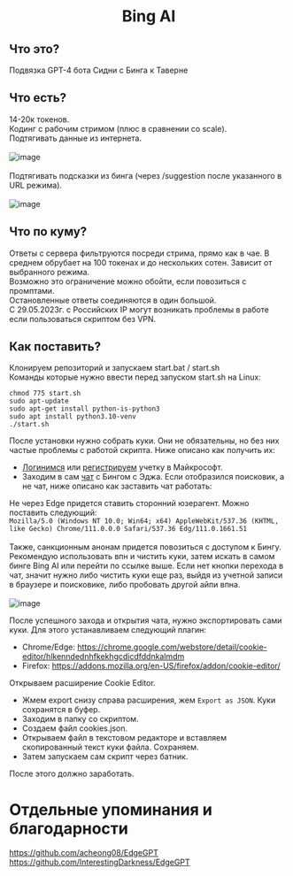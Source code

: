 <h1 align="center">Bing AI</h1>

## Что это?
Подвязка GPT-4 бота Сидни с Бинга к Таверне

## Что есть?
14-20к токенов.</br>
Кодинг с рабочим стримом (плюс в сравнении со scale).</br>
Подтягивать данные из интернета.</br></br>
![image](https://github.com/Barbariskaa/Biba/assets/129290831/b5176621-4a1f-4b57-9c7f-865861825c30)</br></br>
Подтягивать подсказки из бинга (через /suggestion после указанного в URL режима).</br></br>
![image](https://user-images.githubusercontent.com/129290831/236729981-42f4cbf8-abbd-4deb-9a70-1a1cb5917119.png)

## Что по куму?
Ответы с сервера фильтруются посреди стрима, прямо как в чае. В среднем обрубает на 100 токенах и до нескольких сотен. Зависит от выбранного режима.<br>
Возможно это ограничение можно обойти, если повозиться с промптами.</br>
Остановленные ответы соединяются в один большой.</br>
С 29.05.2023г. с Российских IP могут возникать проблемы в работе если пользоваться скриптом без VPN.

## Как поставить?
Клонируем репозиторий и запускаем start.bat / start.sh</br>
Команды которые нужно ввести перед запуском start.sh на Linux:

```
chmod 775 start.sh
sudo apt-update
sudo apt-get install python-is-python3
sudo apt install python3.10-venv
./start.sh
```

После установки нужно собрать куки. Они не обязательны, но без них частые проблемы с работой скрипта. Ниже описано как получить их:<br>
* [Логинимся](https://login.live.com/login.srf) или [регистрируем](https://signup.live.com/signup) учетку в Майкрософт.
* Заходим в сам [чат](https://www.bing.com/search?q=Bing+AI&showconv=1&wlsso=0) с Бингом с Эджа. Если отобразился поисковик, а не чат, ниже описано как заставить чат работать: 

Не через Edge придется ставить сторонний юзерагент. Можно поставить следующий:</br> `Mozilla/5.0 (Windows NT 10.0; Win64; x64) AppleWebKit/537.36 (KHTML, like Gecko) Chrome/111.0.0.0 Safari/537.36 Edg/111.0.1661.51`</br></br>
Также, санкционным анонам придется повозиться с доступом к Бингу. Рекомендую использовать впн и чистить куки, затем искать в самом бинге Bing AI или перейти по ссылке выше. Если нет кнопки перехода в чат, значит нужно либо чистить куки еще раз, выйдя из учетной записи в браузере и поисковике, либо пробовать другой айпи впна.</br></br>
![image](https://user-images.githubusercontent.com/129290831/236732426-91d87aa3-32e2-4f87-9758-ac5c4b222a71.png) </br>

После успешного захода и открытия чата, нужно экспортировать сами куки. Для этого устанавливаем следующий плагин:
* Chrome/Edge: https://chrome.google.com/webstore/detail/cookie-editor/hlkenndednhfkekhgcdicdfddnkalmdm
* Firefox: https://addons.mozilla.org/en-US/firefox/addon/cookie-editor/

Открываем расширение Cookie Editor. 
* Жмем export снизу справа расширения, жем `Export as JSON`. Куки сохранятся в буфер.
* Заходим в папку со скриптом.
* Создаем файл cookies.json.
* Открываем файл в текстовом редакторе и вставляем скопированный текст куки файла. Сохраняем.
* Затем запускаем сам скрипт через батник. 
 
После этого должно заработать.

# Отдельные упоминания и благодарности
https://github.com/acheong08/EdgeGPT</br>
https://github.com/InterestingDarkness/EdgeGPT</br>
